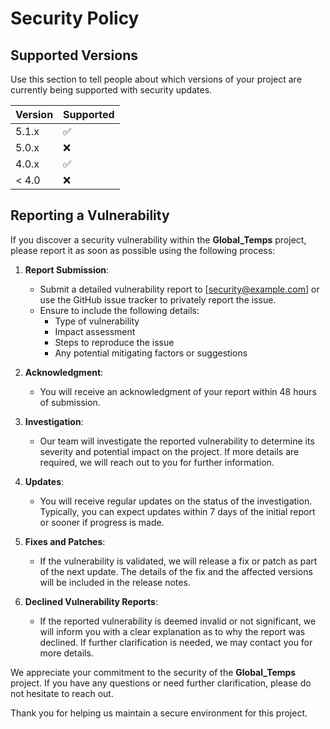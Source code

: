 # Security Policy

## Supported Versions

Use this section to tell people about which versions of your project are currently being supported with security updates.

| Version | Supported          |
| ------- | ------------------ |
| 5.1.x   | :white_check_mark: |
| 5.0.x   | :x:                |
| 4.0.x   | :white_check_mark: |
| < 4.0   | :x:                |

## Reporting a Vulnerability

If you discover a security vulnerability within the **Global_Temps** project, please report it as soon as possible using the following process:

1. **Report Submission**:
   - Submit a detailed vulnerability report to [security@example.com] or use the GitHub issue tracker to privately report the issue.
   - Ensure to include the following details:
     - Type of vulnerability
     - Impact assessment
     - Steps to reproduce the issue
     - Any potential mitigating factors or suggestions

2. **Acknowledgment**:
   - You will receive an acknowledgment of your report within 48 hours of submission.

3. **Investigation**:
   - Our team will investigate the reported vulnerability to determine its severity and potential impact on the project. If more details are required, we will reach out to you for further information.

4. **Updates**:
   - You will receive regular updates on the status of the investigation. Typically, you can expect updates within 7 days of the initial report or sooner if progress is made.

5. **Fixes and Patches**:
   - If the vulnerability is validated, we will release a fix or patch as part of the next update. The details of the fix and the affected versions will be included in the release notes.

6. **Declined Vulnerability Reports**:
   - If the reported vulnerability is deemed invalid or not significant, we will inform you with a clear explanation as to why the report was declined. If further clarification is needed, we may contact you for more details.

We appreciate your commitment to the security of the **Global_Temps** project. If you have any questions or need further clarification, please do not hesitate to reach out.

Thank you for helping us maintain a secure environment for this project.
